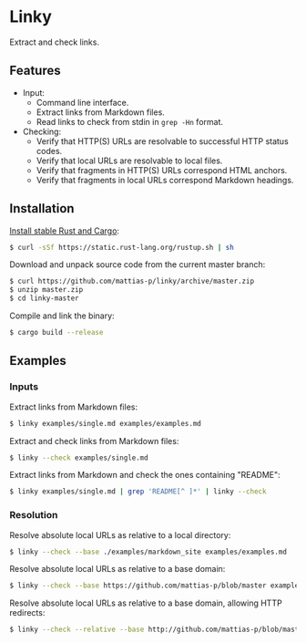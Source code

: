 Linky
=====
Extract and check links.


Features
--------
* Input:
  * Command line interface.
  * Extract links from Markdown files.
  * Read links to check from stdin in `grep -Hn` format.
* Checking:
  * Verify that HTTP(S) URLs are resolvable to successful HTTP status codes.
  * Verify that local URLs are resolvable to local files.
  * Verify that fragments in HTTP(S) URLs correspond HTML anchors.
  * Verify that fragments in local URLs correspond Markdown headings.



Installation
------------
[Install stable Rust and Cargo]:

```sh
$ curl -sSf https://static.rust-lang.org/rustup.sh | sh
```

Download and unpack source code from the current master branch:

```sh
$ curl https://github.com/mattias-p/linky/archive/master.zip
$ unzip master.zip
$ cd linky-master
```

Compile and link the binary:

```sh
$ cargo build --release
```

[Install stable Rust and Cargo]: http://doc.crates.io/


Examples
--------

### Inputs

Extract links from Markdown files:

```sh
$ linky examples/single.md examples/examples.md
```

Extract and check links from Markdown files:

```sh
$ linky --check examples/single.md
```

Extract links from Markdown and check the ones containing "README":

```sh
$ linky examples/single.md | grep 'README[^ ]*' | linky --check
```

### Resolution

Resolve absolute local URLs as relative to a local directory:

```sh
$ linky --check --base ./examples/markdown_site examples/examples.md
```

Resolve absolute local URLs as relative to a base domain:

```sh
$ linky --check --base https://github.com/mattias-p/blob/master examples/examples.md
```

Resolve absolute local URLs as relative to a base domain, allowing HTTP redirects:

```sh
$ linky --check --relative --base http://github.com/mattias-p/blob/master examples/examples.md
```
